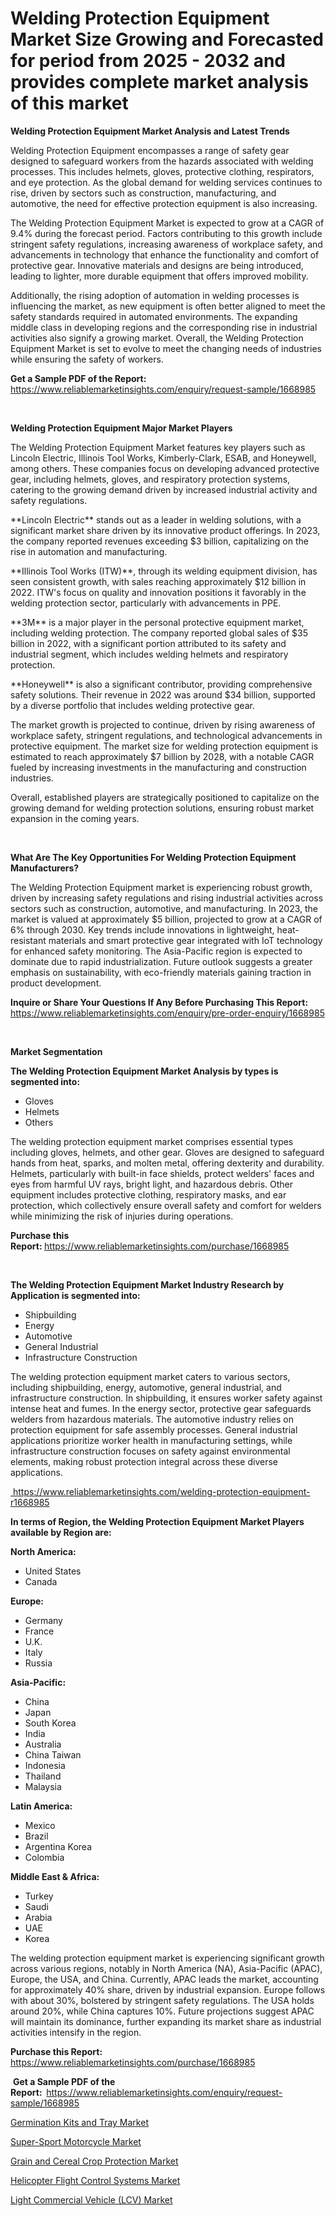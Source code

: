 <p><h1>Welding Protection Equipment Market Size Growing and Forecasted for period from 2025 - 2032 and provides complete market analysis of this market</h1></p><p><strong>Welding Protection Equipment Market Analysis and Latest Trends</strong></p>
<p><p>Welding Protection Equipment encompasses a range of safety gear designed to safeguard workers from the hazards associated with welding processes. This includes helmets, gloves, protective clothing, respirators, and eye protection. As the global demand for welding services continues to rise, driven by sectors such as construction, manufacturing, and automotive, the need for effective protection equipment is also increasing.</p><p>The Welding Protection Equipment Market is expected to grow at a CAGR of 9.4% during the forecast period. Factors contributing to this growth include stringent safety regulations, increasing awareness of workplace safety, and advancements in technology that enhance the functionality and comfort of protective gear. Innovative materials and designs are being introduced, leading to lighter, more durable equipment that offers improved mobility.</p><p>Additionally, the rising adoption of automation in welding processes is influencing the market, as new equipment is often better aligned to meet the safety standards required in automated environments. The expanding middle class in developing regions and the corresponding rise in industrial activities also signify a growing market. Overall, the Welding Protection Equipment Market is set to evolve to meet the changing needs of industries while ensuring the safety of workers.</p></p>
<p><strong>Get a Sample PDF of the Report:&nbsp;</strong> <a href="https://www.reliablemarketinsights.com/enquiry/request-sample/1668985?utm_campaign=2013&utm_medium=2&utm_source=Github&utm_content=ia&utm_term=06022025&utm_id=welding-protection-equipment">https://www.reliablemarketinsights.com/enquiry/request-sample/1668985</a></p>
<p>&nbsp;</p>
<p><strong>Welding Protection Equipment Major Market Players</strong></p>
<p><p>The Welding Protection Equipment Market features key players such as Lincoln Electric, Illinois Tool Works, Kimberly-Clark, ESAB, and Honeywell, among others. These companies focus on developing advanced protective gear, including helmets, gloves, and respiratory protection systems, catering to the growing demand driven by increased industrial activity and safety regulations.</p><p>**Lincoln Electric** stands out as a leader in welding solutions, with a significant market share driven by its innovative product offerings. In 2023, the company reported revenues exceeding $3 billion, capitalizing on the rise in automation and manufacturing.</p><p>**Illinois Tool Works (ITW)**, through its welding equipment division, has seen consistent growth, with sales reaching approximately $12 billion in 2022. ITW's focus on quality and innovation positions it favorably in the welding protection sector, particularly with advancements in PPE.</p><p>**3M** is a major player in the personal protective equipment market, including welding protection. The company reported global sales of $35 billion in 2022, with a significant portion attributed to its safety and industrial segment, which includes welding helmets and respiratory protection.</p><p>**Honeywell** is also a significant contributor, providing comprehensive safety solutions. Their revenue in 2022 was around $34 billion, supported by a diverse portfolio that includes welding protective gear.</p><p>The market growth is projected to continue, driven by rising awareness of workplace safety, stringent regulations, and technological advancements in protective equipment. The market size for welding protection equipment is estimated to reach approximately $7 billion by 2028, with a notable CAGR fueled by increasing investments in the manufacturing and construction industries.</p><p>Overall, established players are strategically positioned to capitalize on the growing demand for welding protection solutions, ensuring robust market expansion in the coming years.</p></p>
<p>&nbsp;</p>
<p><strong>What Are The Key Opportunities For Welding Protection Equipment Manufacturers?</strong></p>
<p><p>The Welding Protection Equipment market is experiencing robust growth, driven by increasing safety regulations and rising industrial activities across sectors such as construction, automotive, and manufacturing. In 2023, the market is valued at approximately $5 billion, projected to grow at a CAGR of 6% through 2030. Key trends include innovations in lightweight, heat-resistant materials and smart protective gear integrated with IoT technology for enhanced safety monitoring. The Asia-Pacific region is expected to dominate due to rapid industrialization. Future outlook suggests a greater emphasis on sustainability, with eco-friendly materials gaining traction in product development.</p></p>
<p><strong>Inquire or Share Your Questions If Any Before Purchasing This Report:</strong> <a href="https://www.reliablemarketinsights.com/enquiry/pre-order-enquiry/1668985?utm_campaign=2013&utm_medium=2&utm_source=Github&utm_content=ia&utm_term=06022025&utm_id=welding-protection-equipment">https://www.reliablemarketinsights.com/enquiry/pre-order-enquiry/1668985</a></p>
<p>&nbsp;</p>
<p><strong>Market Segmentation</strong></p>
<p><strong>The Welding Protection Equipment Market Analysis by types is segmented into:</strong></p>
<p><ul><li>Gloves</li><li>Helmets</li><li>Others</li></ul></p>
<p><p>The welding protection equipment market comprises essential types including gloves, helmets, and other gear. Gloves are designed to safeguard hands from heat, sparks, and molten metal, offering dexterity and durability. Helmets, particularly with built-in face shields, protect welders' faces and eyes from harmful UV rays, bright light, and hazardous debris. Other equipment includes protective clothing, respiratory masks, and ear protection, which collectively ensure overall safety and comfort for welders while minimizing the risk of injuries during operations.</p></p>
<p><strong>Purchase this Report:&nbsp;</strong><a href="https://www.reliablemarketinsights.com/purchase/1668985?utm_campaign=2013&utm_medium=2&utm_source=Github&utm_content=ia&utm_term=06022025&utm_id=welding-protection-equipment">https://www.reliablemarketinsights.com/purchase/1668985</a></p>
<p>&nbsp;</p>
<p><strong>The Welding Protection Equipment Market Industry Research by Application is segmented into:</strong></p>
<p><ul><li>Shipbuilding</li><li>Energy</li><li>Automotive</li><li>General Industrial</li><li>Infrastructure Construction</li></ul></p>
<p><p>The welding protection equipment market caters to various sectors, including shipbuilding, energy, automotive, general industrial, and infrastructure construction. In shipbuilding, it ensures worker safety against intense heat and fumes. In the energy sector, protective gear safeguards welders from hazardous materials. The automotive industry relies on protection equipment for safe assembly processes. General industrial applications prioritize worker health in manufacturing settings, while infrastructure construction focuses on safety against environmental elements, making robust protection integral across these diverse applications.</p></p>
<p><a href="https://www.reliablemarketinsights.com/welding-protection-equipment-r1668985?utm_campaign=2013&utm_medium=2&utm_source=Github&utm_content=ia&utm_term=06022025&utm_id=welding-protection-equipment">&nbsp;https://www.reliablemarketinsights.com/welding-protection-equipment-r1668985</a></p>
<p><strong>In terms of Region, the Welding Protection Equipment Market Players available by Region are:</strong></p>
<p>
    <p> <strong> North America: </strong>
        <ul>
            <li>United States</li>
            <li>Canada</li>
        </ul>
        </p> 
    <p> <strong> Europe: </strong>
        <ul>
            <li>Germany</li>
            <li>France</li>
            <li>U.K.</li>
            <li>Italy</li>
            <li>Russia</li>
        </ul>
        </p> 
    <p> <strong> Asia-Pacific: </strong>
        <ul>
            <li>China</li>
            <li>Japan</li>
            <li>South Korea</li>
            <li>India</li>
            <li>Australia</li>
            <li>China Taiwan</li>
            <li>Indonesia</li>
            <li>Thailand</li>
            <li>Malaysia</li>
        </ul>
        </p> 
    <p> <strong> Latin America: </strong>
        <ul>
            <li>Mexico</li>
            <li>Brazil</li>
            <li>Argentina Korea</li>
            <li>Colombia</li>
        </ul>
        </p> 
    <p> <strong> Middle East & Africa: </strong>
        <ul>
            <li>Turkey</li>
            <li>Saudi</li>
            <li>Arabia</li>
            <li>UAE</li>
            <li>Korea</li>
        </ul>
    </p>
    </p>
<p><p>The welding protection equipment market is experiencing significant growth across various regions, notably in North America (NA), Asia-Pacific (APAC), Europe, the USA, and China. Currently, APAC leads the market, accounting for approximately 40% share, driven by industrial expansion. Europe follows with about 30%, bolstered by stringent safety regulations. The USA holds around 20%, while China captures 10%. Future projections suggest APAC will maintain its dominance, further expanding its market share as industrial activities intensify in the region.</p></p>
<p><strong>Purchase this Report: </strong><a href="https://www.reliablemarketinsights.com/purchase/1668985?utm_campaign=2013&utm_medium=2&utm_source=Github&utm_content=ia&utm_term=06022025&utm_id=welding-protection-equipment">https://www.reliablemarketinsights.com/purchase/1668985</a></p>
<p>&nbsp;<strong>Get a Sample PDF of the Report:&nbsp;&nbsp;</strong><a href="https://www.reliablemarketinsights.com/enquiry/request-sample/1668985?utm_campaign=2013&utm_medium=2&utm_source=Github&utm_content=ia&utm_term=06022025&utm_id=welding-protection-equipment">https://www.reliablemarketinsights.com/enquiry/request-sample/1668985</a></p>
<p><strong></strong></p>
<p><p><a href="https://www.linkedin.com/pulse/germination-kits-tray-market-size-2025-2032-reports-rise-cagr-myhhc?utm_campaign=2013&utm_medium=2&utm_source=Github&utm_content=ia&utm_term=06022025&utm_id=welding-protection-equipment">Germination Kits and Tray Market</a></p><p><a href="https://www.linkedin.com/pulse/global-super-sport-motorcycle-market-size-growth-outlook-including-nd3bc?utm_campaign=2013&utm_medium=2&utm_source=Github&utm_content=ia&utm_term=06022025&utm_id=welding-protection-equipment">Super-Sport Motorcycle Market</a></p><p><a href="https://www.linkedin.com/pulse/11-cagr-forecast-forthe-grain-cereal-crop-protection-marketfrom-u5q4c?utm_campaign=2013&utm_medium=2&utm_source=Github&utm_content=ia&utm_term=06022025&utm_id=welding-protection-equipment">Grain and Cereal Crop Protection Market</a></p><p><a href="https://www.linkedin.com/pulse/helicopter-flight-control-systems-market-size-current-development-hzole?utm_campaign=2013&utm_medium=2&utm_source=Github&utm_content=ia&utm_term=06022025&utm_id=welding-protection-equipment">Helicopter Flight Control Systems Market</a></p><p><a href="https://www.linkedin.com/pulse/astudy-onthe-global-light-commercial-vehicle-lcv-market-1mf3e?utm_campaign=2013&utm_medium=2&utm_source=Github&utm_content=ia&utm_term=06022025&utm_id=welding-protection-equipment">Light Commercial Vehicle (LCV) Market</a></p></p>